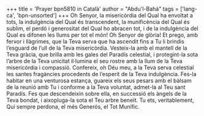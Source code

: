 +++
title = 'Prayer bpn5810 in Català'
author = "Abdu'l-Bahá"
tags = ['lang-ca', 'bpn-unsorted']
+++
Oh Senyor, la misericòrdia del Qual ha envoltat a tots, la indulgència del Qual és transcendent, la munificència del Qual és sublim, el perdó i generositat del Qual ho abracen tot, i de la indulgència del Qual es difonen les llums per tot el món! Oh Senyor de glòria! Et prego, amb fervor i llàgrimes, que la Teva serva que ha ascendit fins a Tu li brindis l’esguard de l’ull de la Teva misericòrdia. Vesteix-la amb el mantell de la Teva gràcia, que brilla amb les gales del Paradís celestial, i protegint-la sota l’arbre de la Teva unicitat il·lumina el seu rostre amb la llum de la Teva misericòrdia i compassió. Confereix, oh Déu meu, a la Teva serva celestial les santes fragàncies procedents de l’esperit de la Teva indulgència. Fes-la habitar en una venturosa estança, guareix els seus pesars amb el bàlsam de la reunió amb Tu i conforme a la Teva voluntat, admet-la al Teu sant Paradís. Fes que descendeixin sobre ella, en successió els àngels de la Teva bondat, i aixopluga-la sota el Teu arbre beneït. Tu ets, veritablement, Qui sempre perdona, el més Generós, el Tot Munífic.
